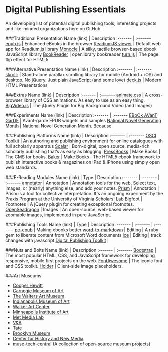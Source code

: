 Digital Publishing Essentials
=============================

An developing list of potential digital publishing tools, interesting projects and like-minded organizations here on GitHub.

###Traditional Presentation
Name (link) | Description
:------- | :-------
[epub.js](https://github.com/futurepress/epub.js) | Enhanced eBooks in the browser
[ReadiumJS viewer](https://github.com/readium/readium-js-viewer) | Default web app for Readium.js library
[Monocle](https://github.com/joseph/Monocle) | A silky, tactile browser-based ebook JavaScript library
[BookReader](https://github.com/openlibrary/bookreader) | openlibrary bookreader
[turn.js](https://github.com/blasten/turn.js) | The page flip effect for HTML5

###Alternative Presentation
Name (link) | Description
:------- | :-------
[skrollr](https://github.com/Prinzhorn/skrollr) | Stand-alone parallax scrolling library for mobile (Android + iOS) and desktop. No jQuery. Just plain JavaScript (and some love)
[deck.js](https://github.com/imakewebthings/deck.js) | Modern HTML Presentations 

###Extras
Name (link) | Description
:------- | :-------
[animate.css](https://github.com/daneden/animate.css) | A cross-browser library of CSS animations. As easy to use as an easy thing.
[BigVideo.js](https://github.com/dfcb/BigVideo.js) | The jQuery Plugin for Big Background Video (and Images)

###Experiments
Name (link) | Description
:------- | :-------
[EBoOk AVanT GarDE](https://github.com/sandersk/ebook_avant_garde) | Avant-garde EPUB widgets and samples
[National Novel Generating Month](https://github.com/dariusk/NaNoGenMo) | National Novel Generation Month. Because.

###Publishing Platforms
Name (link) | Description
:------- | :-------
[OSCI Toolkit](https://github.com/IMAmuseum/OSCI-Toolkit) | An authoring and publishing environment for online catalogues with full scholarly apparatus
[Scalar](https://github.com/anvc/scalar) | Born-digital, open source, media-rich scholarly publishing that’s as easy as blogging.
[PressBooks](https://github.com/pressbooks/pressbooks) | Make Books | The CMS for books.
[Baker](https://github.com/bakerframework/baker) | Make Books | The HTML5 ebook framework to publish interactive books & magazines on iPad & iPhone using simply open web standards.

###E-Reading Modules
Name (link) | Type | Description
:------- | :------- | :-------
[annotator](https://github.com/openannotation/annotator) | Annotation | Annotation tools for the web. Select text, images, or (nearly) anything else, and add your notes.
[Prism](https://github.com/scholarslab/prism) | Annotation | Prism is a tool for collective interpretation. It's an ongoing experiment by the Praxis Program at the University of Virginia Scholars' Lab
[Bigfoot](https://github.com/lemonmade/bigfoot) | Footnotes | A jQuery plugin for creating exceptional footnotes.
[OpenSeadragon](https://github.com/openseadragon/openseadragon) | Images | An open-source, web-based viewer for zoomable images, implemented in pure JavaScript.

###Publishing Tools
Name (link) | Type | Description
:------- | :------- | :-------
[pe-epub](https://github.com/peoples-e/pe-epub) | Making ebooks better
[word-to-markdown](https://github.com/benbalter/word-to-markdown) | Editing | A ruby gem to liberate content from Microsoft Word documents
[ice](https://github.com/NYTimes/ice/) | Editing | track changes with javascript
[Digital Publishing Toolkit](https://github.com/DigitalPublishingToolkit) |

###Nuts and Bolts
Name (link) | Description
:------- | :-------
[Bootstrap](https://github.com/twbs/bootstrap) | The most popular HTML, CSS, and JavaScript framework for developing responsive, mobile first projects on the web.
[FontAwesome](https://github.com/FortAwesome/Font-Awesome) | The iconic font and CSS toolkit.
[Holder](https://github.com/imsky/holder) | Client-side image placeholders.

###Art Museums
* [Cooper Hewitt](https://github.com/cooperhewitt)
* [Carnegie Museum of Art](https://github.com/cmoa)
* [The Walters Art Museum](https://github.com/WaltersArtMuseum)
* [Indianapolis Museum of Art](https://github.com/IMAmuseum)
* [Walker Art Center](https://github.com/walkerart)
* [Minneapolis Institute of Art](https://github.com/artsmia)
* [Met Media Lab](https://github.com/metmuseum-medialab)
* [V&A](https://github.com/vanda)
* [Tate](https://github.com/tategallery)
* [Brooklyn Museum](https://github.com/brooklynmuseum)
* [Center for History and New Media](https://github.com/chnm)
* [muse-tech-central](https://github.com/MuseCompNet/muse-tech-central) (A collection of open-source museum projects)

